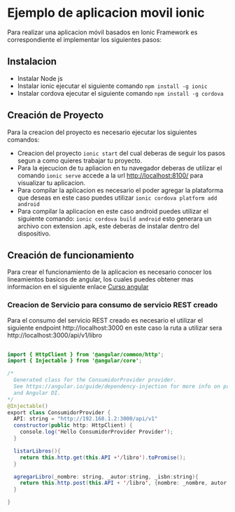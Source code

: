 <h1>Ejemplo de aplicacion movil ionic</h1>
<p>Para realizar una aplicacion móvil basados en Ionic Framework es correspondiente el implementar los siguientes pasos:</p>

<h2>Instalacion</h2>
<ul>
<li>Instalar Node js</li>
<li>Instalar ionic ejecutar el siguiente comando <code>npm install -g ionic</code></li>
<li>Instalar cordova ejecutar el siguiente comando <code>npm install -g cordova</code></li>
</ul>

<h2>Creación de Proyecto</h2>
<p>Para la creacion del proyecto es necesario ejecutar los siguientes comandos:</p>

<ul>
<li>Creacion del proyecto <code>ionic start</code> del cual deberas de seguir los pasos segun a como quieres trabajar tu proyecto.</li>
<li>Para la ejecucion de tu apliacion en tu navegador deberas de utilizar el comando <code>ionic serve</code> accede a la url <a href="http://localhost:8100/">http://localhost:8100/</a> para visualizar tu aplicacion.</li>
  <li>Para compilar la aplicacion es necesario el poder agregar la plataforma que deseas en este caso puedes utilizar <code>ionic cordova platform add android</code></li>
  <li>Para compilar la aplicacion en este caso android puedes utilizar el siguiente comando: <code>ionic cordova build android</code> esto generara un archivo con extension .apk, este deberas de instalar dentro del dispositivo.</li>
</ul>


<h2>Creación de funcionamiento</h2>
<p>Para crear el funcionamiento de la aplicacion es necesario conocer los lineamientos basicos de angular, los cuales puedes obtener mas informacion en el siguiente enlace <a href="http://www.tutorialesprogramacionya.com/angularya/">Curso angular</a></p>

<h3>Creacion de Servicio para consumo de servicio REST creado</h3>
<p>Para el consumo del servicio REST creado es necesario el utilizar el siguiente endpoint <a>http://localhost:3000</a> en este caso la ruta a utilizar sera http://localhost:3000/api/v1/libro </p>

```java
  
import { HttpClient } from '@angular/common/http';
import { Injectable } from '@angular/core';

/*
  Generated class for the ConsumidorProvider provider.
  See https://angular.io/guide/dependency-injection for more info on providers
  and Angular DI.
*/
@Injectable()
export class ConsumidorProvider {
  API: string = "http://192.168.1.2:3000/api/v1"
  constructor(public http: HttpClient) {
    console.log('Hello ConsumidorProvider Provider');
  }

  listarLibros(){
    return this.http.get(this.API +'/libro').toPromise();
  }

  agregarLibro(_nombre: string, _autor:string, _isbn:string){
    return this.http.post(this.API + '/libro', {nombre: _nombre, autor: _autor, isbn: _isbn} ).toPromise();
  }

}
```
